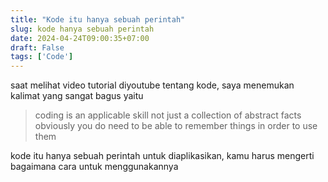 ```yaml
---
title: "Kode itu hanya sebuah perintah"
slug: kode hanya sebuah perintah
date: 2024-04-24T09:00:35+07:00
draft: False
tags: ['Code']
---
```


saat melihat video tutorial diyoutube tentang kode, saya menemukan kalimat yang sangat bagus yaitu

> coding is an applicable skill not just a collection of abstract facts obviously you do need to be able to remember things in order to use them

kode itu hanya sebuah perintah untuk diaplikasikan, kamu harus mengerti bagaimana cara untuk menggunakannya